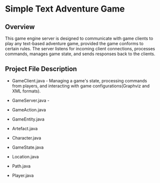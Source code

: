 # Simple Text Adventure Game

## Overview
This game engine server is designed to communicate with game clients to play any text-based adventure game, provided the game conforms to certain rules. 
The server listens for incoming client connections, processes commands, manages game state, and sends responses back to the clients.

## Project File Description  
- GameClient.java - Managing a game's state, processing commands from players, and interacting with game configurations(Graphviz and XML formats).
  
- GameServer.java - 
- GameAction.java
- GameEntity.java
- Artefact.java
- Character.java
- GameState.java
- Location.java
- Path.java
- Player.java
